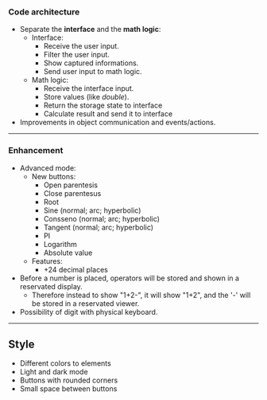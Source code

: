 ### Code architecture

* Separate the **interface** and the **math logic**:
	* Interface:
		* Receive the user input.
		* Filter the user input.
		* Show captured informations.
		* Send user input to math logic.
	* Math logic:
		* Receive the interface input.
		* Store values (like *double*).
		* Return the storage state to interface
		* Calculate result and send it to interface
* Improvements in object communication and events/actions.

---

### Enhancement

* Advanced mode:
	* New buttons:
		* Open parentesis
		* Close parentesus
		* Root
		* Sine (normal; arc; hyperbolic)
		* Consseno (normal; arc; hyperbolic)
		* Tangent (normal; arc; hyperbolic)
		* PI
		* Logarithm
		* Absolute value
	* Features:
		* +24 decimal places
* Before a number is placed, operators will be stored and shown in a reservated display.
	* Therefore instead to show "1+2-", it will show "1+2", and the '-' will be stored in a reservated viewer.
* Possibility of digit with physical keyboard.

---

## Style

* Different colors to elements
* Light and dark mode
* Buttons with rounded corners
* Small space between buttons
